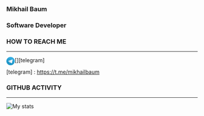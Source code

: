 ### Mikhail Baum
### Software Developer

### HOW TO REACH ME
<hr>

[<img align="left" alt="codeSTACKr | Telegram" width="22px" src="https://raw.githubusercontent.com/github/explore/80688e429a7d4ef2fca1e82350fe8e3517d3494d/topics/telegram/telegram.png" />][telegram]

[telegram] : https://t.me/mikhailbaum

### GITHUB ACTIVITY
<hr>

![My stats](https://github-readme-stats.vercel.app/api?username=meeba-nc&show_icons=true&count_private=true)
